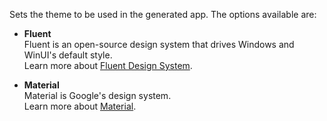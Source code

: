 Sets the theme to be used in the generated app. The options available are:
    
- **Fluent**  
Fluent is an open-source design system that drives Windows and WinUI's default style.  
Learn more about [Fluent Design System](https://www.microsoft.com/design/fluent/).
    
- **Material**  
Material is Google's design system.  
Learn more about [Material](https://material.io/).
